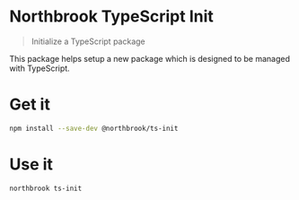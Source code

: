 # Northbrook TypeScript Init

> Initialize a TypeScript package

This package helps setup a new package which is designed to be managed with TypeScript.

# Get it

```sh
npm install --save-dev @northbrook/ts-init
```

# Use it

```sh
northbrook ts-init
```

